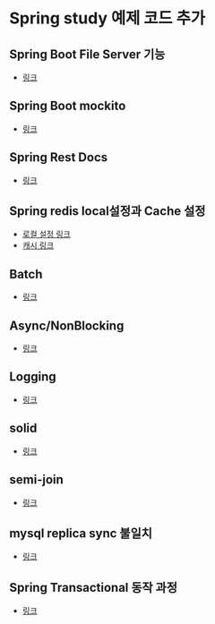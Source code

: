 # Spring study 예제 코드 추가

## Spring Boot File Server 기능
- <a href="https://github.com/kihwankim/spring-study-example/tree/master/fileupload-example">링크</a>

## Spring Boot mockito
- <a href="https://github.com/kihwankim/spring-study-example/tree/master/mockito-example">링크</a>

## Spring Rest Docs
- <a href="https://github.com/kihwankim/spring-study-example/tree/master/rsetdocs">링크</a>

## Spring redis local설정과 Cache 설정
- <a href="https://github.com/kihwankim/spring-study-example/tree/master/redis-example">로컬 설정 링크</a>
- <a href="https://github.com/kihwankim/spring-study-example/tree/master/spring-redis-cache">캐시 링크</a>

## Batch

- <a href="https://github.com/kihwankim/spring-study-example/tree/master/batch">링크</a>

## Async/NonBlocking

- <a href="https://github.com/kihwankim/spring-study-example/tree/master/async">링크</a>

## Logging

- <a href="https://github.com/kihwankim/spring-study-example/tree/master/logging-lab">링크</a>

## solid

- <a href="https://github.com/kihwankim/spring-study-example/blob/master/solid/solid.md">링크</a>


## semi-join

- <a href="https://github.com/kihwankim/spring-study-example/blob/master/semi-join/semi_join.md">링크</a>


## mysql replica sync 불일치

- <a href="https://github.com/kihwankim/spring-study-example/blob/master/mysql-replica-sync/mysql-replica.md">링크</a>

## Spring Transactional 동작 과정

- <a href="https://github.com/kihwankim/spring-study-example/blob/master/transactional/transactional.md">링크</a>
